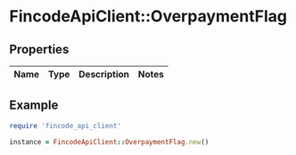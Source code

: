 # FincodeApiClient::OverpaymentFlag

## Properties

| Name | Type | Description | Notes |
| ---- | ---- | ----------- | ----- |

## Example

```ruby
require 'fincode_api_client'

instance = FincodeApiClient::OverpaymentFlag.new()
```

